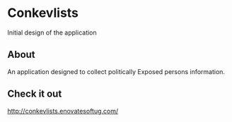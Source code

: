 # Conkevlists
Initial design of the application

## About
An application designed to collect politically Exposed persons information.

## Check it out
http://conkevlists.enovatesoftug.com/
